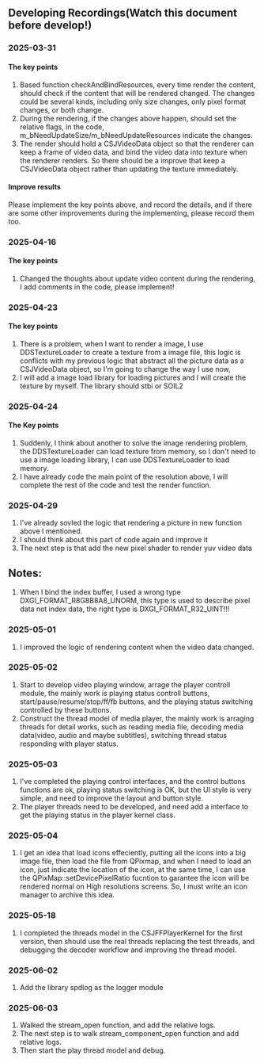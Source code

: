 ## Developing Recordings(Watch this document before develop!)

### 2025-03-31
#### The key points
1. Based function checkAndBindResources, every time render the content, should check if the content that will be rendered changed. The changes could be several kinds, including only size changes, only pixel format changes, or both change.
2. During the rendering, if the changes above happen, should set the relative flags, in the code, m_bNeedUpdateSize/m_bNeedUpdateResources indicate the changes.
3. The render should hold a CSJVideoData object so that the renderer can keep a frame of video data, and bind the video data into texture when the renderer renders. So there should be a improve that keep a CSJVideoData object rather than updating the texture immediately.

#### Improve results
Please implement the key points above, and record the details, and if there are some other improvements during the implementing, please record them too.

### 2025-04-16
#### The key points
1. Changed the thoughts about update video content during the rendering, I add comments in the code, please implement!

### 2025-04-23
#### The key points
1. There is a problem, when I want to render a image, I use DDSTextureLoader to create a texture from a image file, this logic is conflicts with my previous logic that abstract all the picture data as a CSJVideoData object, so I'm going to change the way I use now,
2. I will add a image load library for loading pictures and I will create the texture by myself. The library should stbi or SOIL2

### 2025-04-24
#### The Key points
1. Suddenly, I think about another to solve the image rendering problem, the DDSTextureLoader can load texture from memory, so I don't need to use a image loading library, I can use DDSTextureLoader to load memory.
2. I have already code the main point of the resolution above, I will complete the rest of the code and test the render function.

### 2025-04-29
1. I've already sovled the logic that rendering a picture in new function above I mentioned.
2. I should think about this part of code again and improve it
3. The next step is that add the new pixel shader to render yuv video data

## Notes:
1. When I bind the index buffer, I used a wrong type DXGI_FORMAT_R8G8B8A8_UNORM, this type is used to describe pixel data not index data, the right type is DXGI_FORMAT_R32_UINT!!!

### 2025-05-01
1. I improved the logic of rendering content when the video data changed.

### 2025-05-02
1. Start to develop video playing window, arrage the player controll module, the mainly work is playing status controll buttons, start/pause/resume/stop/ff/fb buttons, and the playing status switching controlled by these buttons.
2. Construct the thread model of media player, the mainly work is arraging threads for detail works, such as reading media file, decoding media data(video, audio and maybe subtitles), switching thread status responding with player status.

### 2025-05-03
1. I've completed the playing control interfaces, and the control buttons functions are ok, playing status switching is OK, but the UI style is very simple, and need to improve the layout and button style.
2. The player threads need to be developed, and need add a interface to get the playing status in the player kernel class.

### 2025-05-04
1. I get an idea that load icons effeciently, putting all the icons into a big image file, then load the file from QPixmap, and when I need to load an icon, just indicate the location of the icon, at the same time, I can use the QPixMap::setDevicePixelRatio fucntion to garantee the icon will be rendered normal on High resolutions screens. So, I must write an icon manager to archive this idea. 

### 2025-05-18
1. I completed the threads model in the CSJFFPlayerKernel for the first version, then should use the real threads replacing the test threads, and debugging the decoder workflow and improving the thread model.

### 2025-06-02
1. Add the library spdlog as the logger module

### 2025-06-03
1. Walked the stream_open function, and add the relative logs.
2. The next step is to walk stream_component_open function and add relative logs.
3. Then start the play thread model and debug.